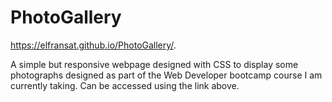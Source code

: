 # PhotoGallery


https://elfransat.github.io/PhotoGallery/.

A simple but responsive webpage designed with CSS to display some photographs designed as part of the Web Developer bootcamp course I am currently taking.
Can be accessed using the link above.

